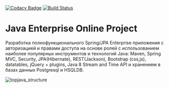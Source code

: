 [![Codacy Badge](https://app.codacy.com/project/badge/Grade/8edb6608c3b9466392f2bc24d69756b0)](https://www.codacy.com/gh/Qventeen/topjava/dashboard?utm_source=github.com&amp;utm_medium=referral&amp;utm_content=Qventeen/topjava&amp;utm_campaign=Badge_Grade)
[![Build Status](https://www.travis-ci.com/Qventeen/topjava.svg?branch=master)](https://www.travis-ci.com/Qventeen/topjava)

Java Enterprise Online Project
===============================
Разработка полнофункционального Spring/JPA Enterprise приложения c авторизацией и правами доступа на основе ролей с использованием наиболее популярных инструментов и технологий Java: Maven, Spring MVC, Security, JPA(Hibernate), REST(Jackson), Bootstrap (css,js), datatables, jQuery + plugins, Java 8 Stream and Time API и хранением в базах данных Postgresql и HSQLDB.

![topjava_structure](https://user-images.githubusercontent.com/13649199/27433714-8294e6fe-575e-11e7-9c41-7f6e16c5ebe5.jpg)

